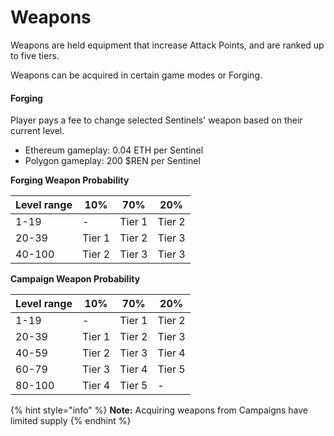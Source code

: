 # Weapons

Weapons are held equipment that increase Attack Points, and are ranked up to five tiers.

Weapons can be acquired in certain game modes or Forging.

#### Forging

Player pays a fee to change selected Sentinels' weapon based on their current level.

* Ethereum gameplay: 0.04 ETH per Sentinel
* Polygon gameplay: 200 $REN per Sentinel

**Forging Weapon Probability**

| Level range | 10%    | 70%    | 20%    |
| ----------- | ------ | ------ | ------ |
| 1-19        | -      | Tier 1 | Tier 2 |
| 20-39       | Tier 1 | Tier 2 | Tier 3 |
| 40-100      | Tier 2 | Tier 3 | Tier 3 |

**Campaign Weapon Probability**

| Level range | 10%    | 70%    | 20%    |
| ----------- | ------ | ------ | ------ |
| 1-19        | -      | Tier 1 | Tier 2 |
| 20-39       | Tier 1 | Tier 2 | Tier 3 |
| 40-59       | Tier 2 | Tier 3 | Tier 4 |
| 60-79       | Tier 3 | Tier 4 | Tier 5 |
| 80-100      | Tier 4 | Tier 5 | -      |

{% hint style="info" %}
**Note:** Acquiring weapons from Campaigns have limited supply
{% endhint %}
